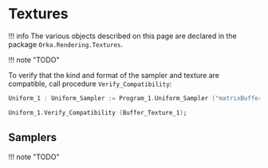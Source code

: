 # Textures

!!! info
    The various objects described on this page are declared in
    the package `Orka.Rendering.Textures`.

!!! note "TODO"

To verify that the kind and format of the sampler and texture are
compatible, call procedure `Verify_Compatibility`:

```ada linenums="1"
Uniform_1 : Uniform_Sampler := Program_1.Uniform_Sampler ("matrixBuffer");

Uniform_1.Verify_Compatibility (Buffer_Texture_1);
```

## Samplers

!!! note "TODO"
